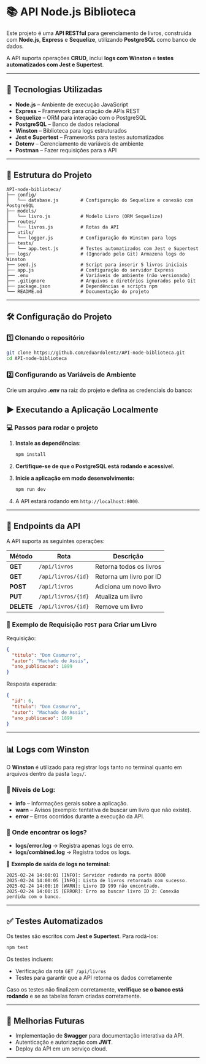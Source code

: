 

# 📚 API Node.js Biblioteca

Este projeto é uma **API RESTful** para gerenciamento de livros, construída com **Node.js**, **Express** e **Sequelize**, utilizando **PostgreSQL** como banco de dados.  

A API suporta operações **CRUD**, inclui **logs com Winston** e **testes automatizados com Jest e Supertest**.  

---

## 🚀 Tecnologias Utilizadas

- **Node.js** – Ambiente de execução JavaScript
- **Express** – Framework para criação de APIs REST
- **Sequelize** – ORM para interação com o PostgreSQL
- **PostgreSQL** – Banco de dados relacional
- **Winston** – Biblioteca para logs estruturados
- **Jest e Supertest** – Frameworks para testes automatizados
- **Dotenv** – Gerenciamento de variáveis de ambiente
- **Postman** – Fazer requisições para a API

---

## 📁 Estrutura do Projeto

```
API-node-biblioteca/
├── config/
│   └── database.js        # Configuração do Sequelize e conexão com PostgreSQL
├── models/
│   └── livro.js           # Modelo Livro (ORM Sequelize)
├── routes/
│   └── livros.js          # Rotas da API
├── utils/
│   └── logger.js          # Configuração do Winston para logs
├── tests/
│   └── app.test.js        # Testes automatizados com Jest e Supertest
├── logs/                  # (Ignorado pelo Git) Armazena logs do Winston
├── seed.js                # Script para inserir 5 livros iniciais
├── app.js                 # Configuração do servidor Express
├── .env                   # Variáveis de ambiente (não versionado)
├── .gitignore             # Arquivos e diretórios ignorados pelo Git
├── package.json           # Dependências e scripts npm
└── README.md              # Documentação do projeto
```

---

## 🛠️ Configuração do Projeto

### 1️⃣ Clonando o repositório

```bash
git clone https://github.com/eduardolentz/API-node-biblioteca.git
cd API-node-biblioteca
```

### 2️⃣ Configurando as Variáveis de Ambiente

Crie um arquivo **.env** na raiz do projeto e defina as credenciais do banco:


## ▶️ Executando a Aplicação Localmente

### 💻 Passos para rodar o projeto

1. **Instale as dependências**:

   ```bash
   npm install
   ```

2. **Certifique-se de que o PostgreSQL está rodando e acessível.**
   
3. **Inicie a aplicação em modo desenvolvimento:**

   ```bash
   npm run dev
   ```

4. A API estará rodando em `http://localhost:8000`.

---

## 📌 Endpoints da API

A API suporta as seguintes operações:

| Método  | Rota                  | Descrição                  |
|---------|------------------------|----------------------------|
| **GET**    | `/api/livros`          | Retorna todos os livros    |
| **GET**    | `/api/livros/{id}`     | Retorna um livro por ID    |
| **POST**   | `/api/livros`          | Adiciona um novo livro     |
| **PUT**    | `/api/livros/{id}`     | Atualiza um livro          |
| **DELETE** | `/api/livros/{id}`     | Remove um livro            |

### 🔎 Exemplo de Requisição `POST` para Criar um Livro

Requisição:
```json
{
  "titulo": "Dom Casmurro",
  "autor": "Machado de Assis",
  "ano_publicacao": 1899
}
```

Resposta esperada:
```json
{
  "id": 6,
  "titulo": "Dom Casmurro",
  "autor": "Machado de Assis",
  "ano_publicacao": 1899
}
```

---

## 📊 Logs com Winston

O **Winston** é utilizado para registrar logs tanto no terminal quanto em arquivos dentro da pasta `logs/`.

### 📌 Níveis de Log:
- **info** – Informações gerais sobre a aplicação.
- **warn** – Avisos (exemplo: tentativa de buscar um livro que não existe).
- **error** – Erros ocorridos durante a execução da API.

### 📂 Onde encontrar os logs?
- **logs/error.log** → Registra apenas logs de erro.
- **logs/combined.log** → Registra todos os logs.

📌 **Exemplo de saída de logs no terminal:**
```
2025-02-24 14:00:01 [INFO]: Servidor rodando na porta 8000
2025-02-24 14:00:05 [INFO]: Lista de livros retornada com sucesso.
2025-02-24 14:00:10 [WARN]: Livro ID 999 não encontrado.
2025-02-24 14:00:15 [ERROR]: Erro ao buscar livro ID 2: Conexão perdida com o banco.
```


---

## ✅ Testes Automatizados

Os testes são escritos com **Jest e Supertest**. Para rodá-los:

```bash
npm test
```

Os testes incluem:

- Verificação da rota `GET /api/livros`
- Testes para garantir que a API retorna os dados corretamente

Caso os testes não finalizem corretamente, **verifique se o banco está rodando** e se as tabelas foram criadas corretamente.

---

## 🚀 Melhorias Futuras

- Implementação de **Swagger** para documentação interativa da API.
- Autenticação e autorização com **JWT**.
- Deploy da API em um serviço cloud.

---